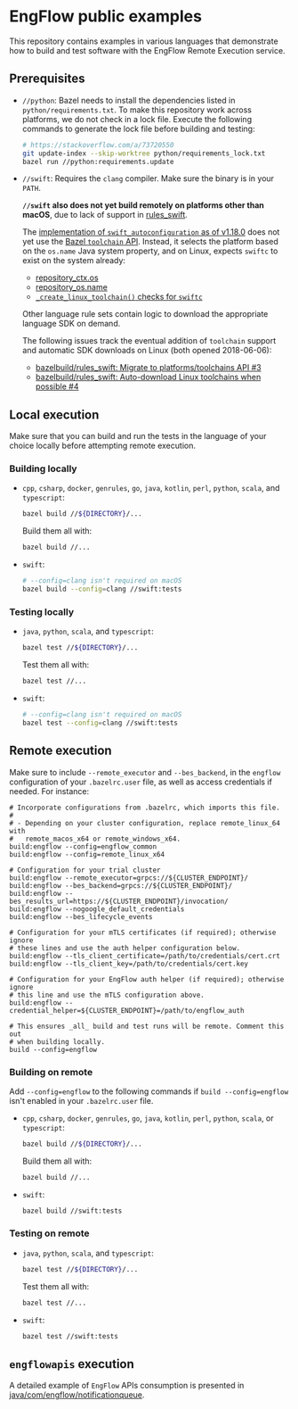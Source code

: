# EngFlow public examples

This repository contains examples in various languages that demonstrate how to
build and test software with the EngFlow Remote Execution service.

## Prerequisites

- `//python`: Bazel needs to install the dependencies listed in
  `python/requirements.txt`. To make this repository work across platforms, we
  do not check in a lock file. Execute the following commands to generate
  the lock file before building and testing:

  ```sh
  # https://stackoverflow.com/a/73720550
  git update-index --skip-worktree python/requirements_lock.txt
  bazel run //python:requirements.update
  ```

- `//swift`: Requires the `clang` compiler. Make sure the binary is in your
  `PATH`.

  **`//swift` also does not yet build remotely on platforms other than macOS**,
  due to lack of support in [rules_swift][2].

  The [implementation of `swift_autoconfiguration` as of v1.18.0][3] does not
  yet use the [Bazel `toolchain` API][4]. Instead, it selects the platform based
  on the `os.name` Java system property, and on Linux, expects `swiftc` to exist
  on the system already:

  - [repository_ctx.os][5]
  - [repository_os.name][6]
  - [`_create_linux_toolchain()` checks for `swiftc`][7]

  Other language rule sets contain logic to download the appropriate language
  SDK on demand.

  The following issues track the eventual addition of `toolchain` support and
  automatic SDK downloads on Linux (both opened 2018-06-06):

  - [bazelbuild/rules_swift: Migrate to platforms/toolchains API #3][8]
  - [bazelbuild/rules_swift: Auto-download Linux toolchains when possible #4][9]

## Local execution

Make sure that you can build and run the tests in the language of your choice
locally before attempting remote execution.

### Building locally

- `cpp`,  `csharp`, `docker`, `genrules`, `go`, `java`, `kotlin`, `perl`,
  `python`, `scala`, and `typescript`:

  ```sh
  bazel build //${DIRECTORY}/...
  ```

  Build them all with:

  ```sh
  bazel build //...
  ```

- `swift`:

  ```sh
  # --config=clang isn't required on macOS
  bazel build --config=clang //swift:tests
  ```

### Testing locally

- `java`, `python`, `scala`, and `typescript`:

  ```sh
  bazel test //${DIRECTORY}/...
  ```

  Test them all with:

  ```sh
  bazel test //...
  ```

- `swift`:

  ```sh
  # --config=clang isn't required on macOS
  bazel test --config=clang //swift:tests
  ```

## Remote execution

Make sure to include `--remote_executor` and `--bes_backend`, in the `engflow`
configuration of your `.bazelrc.user` file, as well as access credentials if
needed. For instance:

```bzl
# Incorporate configurations from .bazelrc, which imports this file.
#
# - Depending on your cluster configuration, replace remote_linux_64 with
#   remote_macos_x64 or remote_windows_x64.
build:engflow --config=engflow_common
build:engflow --config=remote_linux_x64

# Configuration for your trial cluster
build:engflow --remote_executor=grpcs://${CLUSTER_ENDPOINT}/
build:engflow --bes_backend=grpcs://${CLUSTER_ENDPOINT}/
build:engflow --bes_results_url=https://${CLUSTER_ENDPOINT}/invocation/
build:engflow --nogoogle_default_credentials
build:engflow --bes_lifecycle_events

# Configuration for your mTLS certificates (if required); otherwise ignore
# these lines and use the auth helper configuration below.
build:engflow --tls_client_certificate=/path/to/credentials/cert.crt
build:engflow --tls_client_key=/path/to/credentials/cert.key

# Configuration for your EngFlow auth helper (if required); otherwise ignore
# this line and use the mTLS configuration above.
build:engflow --credential_helper=${CLUSTER_ENDPOINT}=/path/to/engflow_auth

# This ensures _all_ build and test runs will be remote. Comment this out
# when building locally.
build --config=engflow
```

### Building on remote

Add `--config=engflow` to the following commands if `build --config=engflow`
isn't enabled in your `.bazelrc.user` file.

- `cpp`,  `csharp`, `docker`, `genrules`, `go`, `java`, `kotlin`, `perl`,
  `python`, `scala`, or `typescript`:

  ```sh
  bazel build //${DIRECTORY}/...
  ```

  Build them all with:

  ```sh
  bazel build //...
  ```

- `swift`:

  ```sh
  bazel build //swift:tests
  ```

### Testing on remote

- `java`, `python`, `scala`, and `typescript`:

  ```sh
  bazel test //${DIRECTORY}/...
  ```

  Test them all with:

  ```sh
  bazel test //...
  ```

- `swift`:

  ```sh
  bazel test //swift:tests
  ```

## `engflowapis` execution

A detailed example of `EngFlow` APIs consumption is presented in
[java/com/engflow/notificationqueue][1].

[1]: java/com/engflow/notificationqueue/README.md
[2]: https://github.com/bazelbuild/rules_swift
[3]: https://github.com/bazelbuild/rules_swift/blob/1.18.0/swift/internal/swift_autoconfiguration.bzl#L428-L438
[4]: https://bazel.build/extending/toolchains
[5]: https://bazel.build/rules/lib/builtins/repository_ctx#os
[6]: https://bazel.build/rules/lib/builtins/repository_os.html#name
[7]: https://github.com/bazelbuild/rules_swift/blob/1.18.0/swift/internal/swift_autoconfiguration.bzl#L268-L269
[8]: https://github.com/bazelbuild/rules_swift/issues/3
[9]: https://github.com/bazelbuild/rules_swift/issues/4
